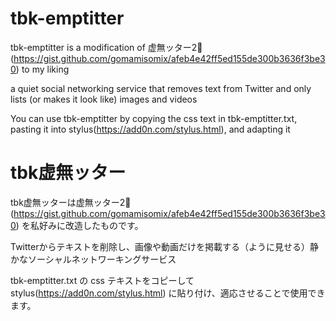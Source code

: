 # tbk-emptitter
tbk-emptitter is a modification of 虚無ッター2🧡(https://gist.github.com/gomamisomix/afeb4e42ff5ed155de300b3636f3be30) to my liking

a quiet social networking service that removes text from Twitter and only lists (or makes it look like) images and videos

You can use tbk-emptitter by copying the css text in tbk-emptitter.txt, pasting it into stylus(https://add0n.com/stylus.html), and adapting it

# tbk虚無ッター
tbk虚無ッターは虚無ッター2🧡(https://gist.github.com/gomamisomix/afeb4e42ff5ed155de300b3636f3be30) を私好みに改造したものです。

Twitterからテキストを削除し、画像や動画だけを掲載する（ように見せる）静かなソーシャルネットワーキングサービス

tbk-emptitter.txt の css テキストをコピーして stylus(https://add0n.com/stylus.html) に貼り付け、適応させることで使用できます。
